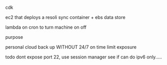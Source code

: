 cdk

ec2 that deploys a resoli sync container + ebs data store

lambda on cron to turn machine on off 

purpose

personal cloud back up WITHOUT 24/7 on time
limit exposure

todo
dont expose port 22, use session manager
see if can do ipv6 only.....
